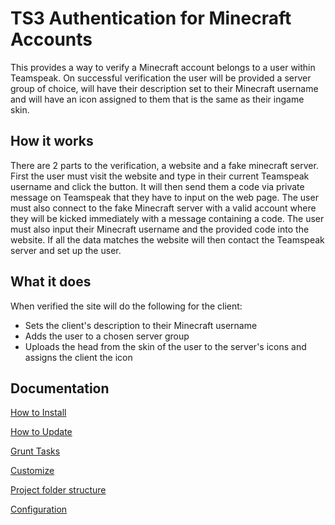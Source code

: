 TS3 Authentication for Minecraft Accounts
=========================================

This provides a way to verify a Minecraft account belongs to a user within Teamspeak. On successful verification the
user will be provided a server group of choice, will have their description set to their Minecraft username and will
have an icon assigned to them that is the same as their ingame skin.

How it works
------------

There are 2 parts to the verification, a website and a fake minecraft server. First the user must visit the website and
type in their current Teamspeak username and click the button. It will then send them a code via private message on
Teamspeak that they have to input on the web page. The user must also connect to the fake Minecraft server with a valid
account where they will be kicked immediately with a message containing a code. The user must also input their Minecraft
username and the provided code into the website. If all the data matches the website will then contact the Teamspeak
server and set up the user.

What it does
------------

When verified the site will do the following for the client:

- Sets the client's description to their Minecraft username
- Adds the user to a chosen server group
- Uploads the head from the skin of the user to the server's icons and assigns the client the icon

Documentation
-------------

[How to Install](docs/INSTALL.md)

[How to Update](docs/UPDATE.md)

[Grunt Tasks](docs/GRUNT.md)

[Customize](docs/CUSTOMIZATION.md)

[Project folder structure](docs/FOLDERSTRUCTURE.md)

[Configuration](docs/CONFIGURATION.md)
